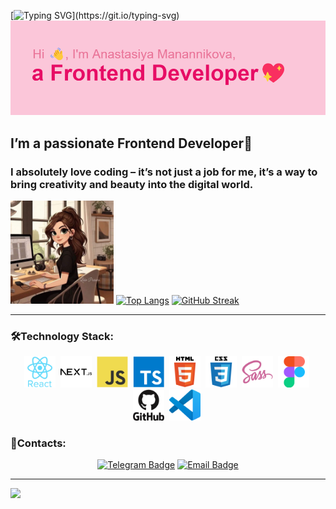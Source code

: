 <!--## Hi there,  I'm Anastasiya! 👋


**nastushka-15/nastushka-15** is a ✨ _special_ ✨ repository because its `README.md` (this file) appears on your GitHub profile.

Here are some ideas to get you started:

- 🔭 I’m currently working on ...
- 🌱 I’m currently learning ...
- 👯 I’m looking to collaborate on ...
- 🤔 I’m looking for help with ...
- 💬 Ask me about ...
- 📫 How to reach me: ...
- 😄 Pronouns: ...
- ⚡ Fun fact: ...
-->
[![Typing SVG](https://readme-typing-svg.herokuapp.com?size=24&width=600&&color=EA7599&lines=Welcome+To+Anastasiya's+Github+Profile..)](https://git.io/typing-svg)
![Coding Girl](header.png)
## I’m a passionate Frontend Developer💖
### I absolutely love coding – it’s not just a job for me, it’s a way to bring creativity and beauty into the digital world. 
[<img src='avatar1.jpg' alt='github' height='165'>](https://github.com/nastushka-15)
[![Top Langs](https://github-readme-stats.vercel.app/api/top-langs/?username=nastushka-15&layout=compact)](https://github.com/nastushka-15/github-readme-stats)
[![GitHub Streak](https://github-readme-streak-stats.herokuapp.com?user=nastushka-15&theme=radical&card_width=468&card_height=164)](https://git.io/streak-stats)
___
 ### :hammer_and_wrench:Technology Stack:
 
 <div align="center">
   <img src="https://github.com/devicons/devicon/blob/master/icons/react/react-original-wordmark.svg" title="react" width=50/>&nbsp
   <img src="https://github.com/devicons/devicon/blob/master/icons/nextjs/nextjs-original-wordmark.svg" title="next.js" width=50/>&nbsp
   <img src="https://github.com/devicons/devicon/blob/master/icons/javascript/javascript-original.svg" title="JavaScript" width=50/>&nbsp
   <img src="https://github.com/devicons/devicon/blob/master/icons/typescript/typescript-plain.svg" title="typescript" width=50/>&nbsp
   <img src="https://github.com/devicons/devicon/blob/master/icons/html5/html5-original-wordmark.svg" title="HTML" width=50/>&nbsp
   <img src="https://github.com/devicons/devicon/blob/master/icons/css3/css3-original-wordmark.svg" title="css3" width=50/>&nbsp
   <img src="https://github.com/devicons/devicon/blob/master/icons/sass/sass-original.svg" title="sass" width=50/>&nbsp
   <img src="https://github.com/devicons/devicon/blob/master/icons/figma/figma-original.svg" title="Figma" width=50/>&nbsp
   <img src="https://github.com/devicons/devicon/blob/master/icons/github/github-original-wordmark.svg" title="github" width=50/>&nbsp
   <img src="https://github.com/devicons/devicon/blob/master/icons/vscode/vscode-original.svg" title="github" width=50/>&nbsp
    </div>
    
### :page_with_curl:Contacts:
  
<div id="badges" align="center">

  [![Telegram Badge](https://img.shields.io/badge/-Telegram-2CA5E0?style=flat&logo=telegram&logoColor=white)](https://t.me/anastasiya_tg_me)
   [![Email Badge](https://img.shields.io/badge/-Email-D14836?style=flat&logo=gmail&logoColor=white)](mailto:nastushka-15@yandex.ru)

 </div>

___
![](https://komarev.com/ghpvc/?username=nastushka-15&color=ff69b4&style=plastic)    
